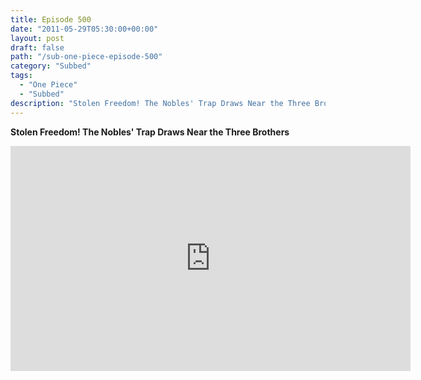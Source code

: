 ```yaml
---
title: Episode 500
date: "2011-05-29T05:30:00+00:00"
layout: post
draft: false
path: "/sub-one-piece-episode-500"
category: "Subbed"
tags:
  - "One Piece"
  - "Subbed"
description: "Stolen Freedom! The Nobles' Trap Draws Near the Three Brothers"
---
```


**Stolen Freedom! The Nobles' Trap Draws Near the Three Brothers**

<iframe width="640" height="360" src="https://www.rapidvideo.com/e/G6FRPF0LYW" frameborder="0" marginwidth=0 marginheight=0 scrolling=no allowfullscreen></iframe>

